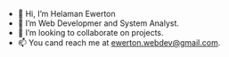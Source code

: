 - 👋 Hi, I’m Helaman Ewerton
- 👀 I’m Web Developmer and System Analyst.
- 💞️ I’m looking to collaborate on projects.
- 📫 You cand reach me at ewerton.webdev@gmail.com.

<!---
Hecris10/Hecris10 is a ✨ special ✨ repository because its `README.md` (this file) appears on your GitHub profile.
You can click the Preview link to take a look at your changes.
--->
